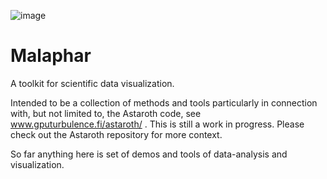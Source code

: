 ![image](https://github.com/user-attachments/assets/d22ea525-0883-4aef-82f8-4a6c07fd05ff)

# Malaphar
A toolkit for scientific data visualization. 

Intended to be a collection of methods and tools particularly in connection
with, but not limited to, the Astaroth code, see www.gputurbulence.fi/astaroth/
. This is still a work in progress. Please check out the Astaroth repository
for more context. 

So far anything here is set of demos and tools of data-analysis and visualization.   
